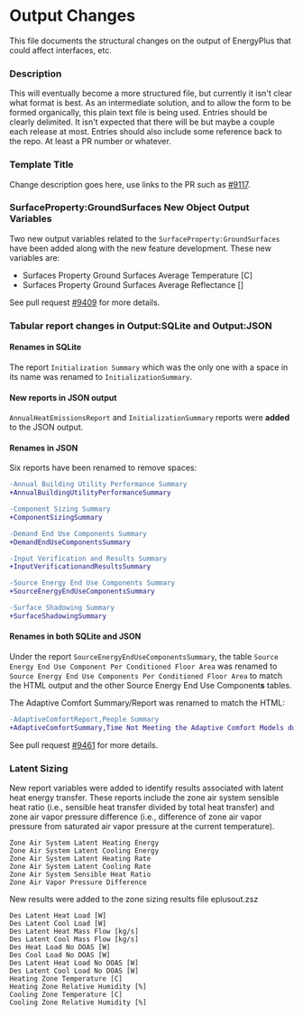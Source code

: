 Output Changes
==============

This file documents the structural changes on the output of EnergyPlus that could affect interfaces, etc.

### Description

This will eventually become a more structured file, but currently it isn't clear what format is best. As an intermediate solution, and to allow the form to be formed organically, this plain text file is being used. Entries should be clearly delimited.  It isn't expected that there will be but maybe a couple each release at most. Entries should also include some reference back to the repo.  At least a PR number or whatever.

### Template Title

Change description goes here, use links to the PR such as [#9117](https://github.com/NREL/EnergyPlus/pull/9117/files).

### SurfaceProperty:GroundSurfaces New Object Output Variables

Two new output variables related to the `SurfaceProperty:GroundSurfaces` have been added along with the new feature development. These new variables are:

- Surfaces Property Ground Surfaces Average Temperature [C]
- Surfaces Property Ground Surfaces Average Reflectance []

See pull request [#9409](https://github.com/NREL/EnergyPlus/pull/9409) for more details.

### Tabular report changes in Output:SQLite and Output:JSON

#### Renames in SQLite

The report `Initialization Summary` which was the only one with a space in its name was renamed to `InitializationSummary`.

#### New reports in JSON output

`AnnualHeatEmissionsReport` and `InitializationSummary` reports were **added** to the JSON output.

#### Renames in JSON

Six reports have been renamed to remove spaces:

```diff
-Annual Building Utility Performance Summary
+AnnualBuildingUtilityPerformanceSummary

-Component Sizing Summary
+ComponentSizingSummary

-Demand End Use Components Summary
+DemandEndUseComponentsSummary

-Input Verification and Results Summary
+InputVerificationandResultsSummary

-Source Energy End Use Components Summary
+SourceEnergyEndUseComponentsSummary

-Surface Shadowing Summary
+SurfaceShadowingSummary
```

#### Renames in both SQLite and JSON

Under the report `SourceEnergyEndUseComponentsSummary`, the table `Source Energy End Use Component Per Conditioned Floor Area` was renamed to `Source Energy End Use Components Per Conditioned Floor Area` to match the HTML output and the other Source Energy End Use Component**s** tables.

The Adaptive Comfort Summary/Report was renamed to match the HTML:

```diff
-AdaptiveComfortReport,People Summary
+AdaptiveComfortSummary,Time Not Meeting the Adaptive Comfort Models during Occupied Hours
```

See pull request [#9461](https://github.com/NREL/EnergyPlus/pull/9461) for more details.

### Latent Sizing

New report variables were added to identify results associated with latent heat energy transfer. These reports include the zone air system sensible heat ratio (i.e., sensible heat transfer divided by total heat transfer) and zone air vapor pressure difference (i.e., difference of zone air vapor pressure from saturated air vapor pressure at the current temperature). 

    Zone Air System Latent Heating Energy
    Zone Air System Latent Cooling Energy
    Zone Air System Latent Heating Rate
    Zone Air System Latent Cooling Rate
    Zone Air System Sensible Heat Ratio
    Zone Air Vapor Pressure Difference
    
New results were added to the zone sizing results file eplusout.zsz

    Des Latent Heat Load [W]
    Des Latent Cool Load [W]
    Des Latent Heat Mass Flow [kg/s]
    Des Latent Cool Mass Flow [kg/s]
    Des Heat Load No DOAS [W]
    Des Cool Load No DOAS [W]
    Des Latent Heat Load No DOAS [W]
    Des Latent Cool Load No DOAS [W]
    Heating Zone Temperature [C]
    Heating Zone Relative Humidity [%]
    Cooling Zone Temperature [C]
    Cooling Zone Relative Humidity [%]
